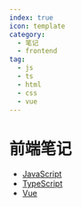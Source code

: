 ```yaml
---
index: true
icon: template
category:
  - 笔记
  - frontend
tag:
  - js
  - ts
  - html
  - css
  - vue
---
```


# 前端笔记

- [JavaScript](./js/)
- [TypeScript](./ts/)
- [Vue](./vue/)
